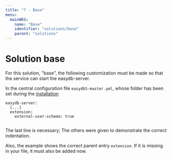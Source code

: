 ```yaml
---
title: "7 - Base"
menu:
  mainWEG:
    name: "Base"
    identifier: "solutions/base"
    parent: "solutions"
---
```

# Solution base

For this solution, "base", the following customization must be made so that the service can start the easydb-server.

In the central configuration file `easydb5-master.yml`, whose folder has been set during the [installation](../../sysadmin/installation)

~~~~~
easydb-server:
  [...]
  extension:
    external-user-schema: true
    
~~~~~


The last line is necessary; The others were given to demonstrate the correct indentation.

Also, the example shows the correct parent entry `extension`. If it is missing in your file, it must also be added now.
